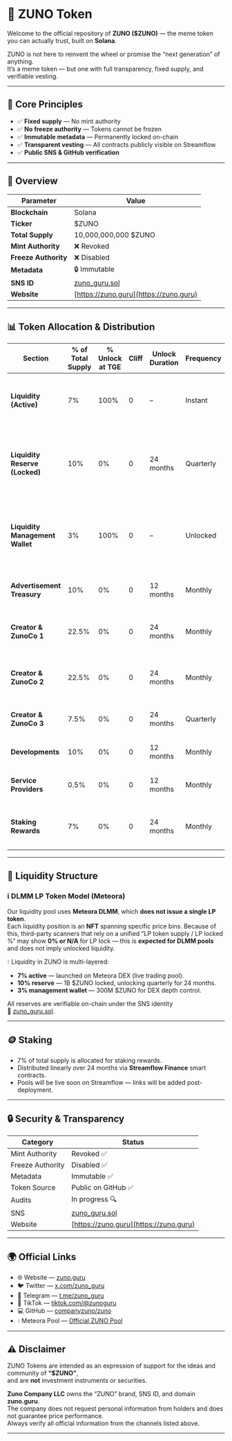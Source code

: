 # 🌌 ZUNO Token

Welcome to the official repository of **ZUNO ($ZUNO)** — the meme token you can actually trust, built on **Solana**.  

ZUNO is not here to reinvent the wheel or promise the “next generation” of anything.  
It’s a meme token — but one with full transparency, fixed supply, and verifiable vesting.

---

## 🧠 Core Principles

- ✅ **Fixed supply** — No mint authority  
- ✅ **No freeze authority** — Tokens cannot be frozen  
- ✅ **Immutable metadata** — Permanently locked on-chain  
- ✅ **Transparent vesting** — All contracts publicly visible on Streamflow  
- ✅ **Public SNS & GitHub verification**

---

## 📜 Overview

| Parameter | Value |
|------------|--------|
| **Blockchain** | Solana |
| **Ticker** | $ZUNO |
| **Total Supply** | 10,000,000,000 $ZUNO |
| **Mint Authority** | ❌ Revoked |
| **Freeze Authority** | ❌ Disabled |
| **Metadata** | 🔒 Immutable |
| **SNS ID** | [zuno_guru.sol](https://www.sns.id/domain/zuno_guru) |
| **Website** | [https://zuno.guru](https://zuno.guru) |

---

## 📊 Token Allocation & Distribution

| Section | % of Total Supply | % Unlock at TGE | Cliff | Unlock Duration | Frequency | Notes | SNS | Vesting Contract |
|----------|------------------|----------------|--------|------------------|------------|--------|------|------------------|
| **Liquidity (Active)** | 7% | 100% | 0 | – | Instant | Added at launch on Meteora DEX for initial liquidity depth. | [liquidity.zuno_guru.sol](https://solscan.io/account/HTvjzsfX3yU6BUodCjZ5vZkUrAxMDTrBs3CJaq43ashR) | — |
| **Liquidity Reserve (Locked)** | 10% | 0% | 0 | 24 months | Quarterly | 1B $ZUNO locked in reserve wallet, released quarterly to stabilize liquidity. | [reserve.zuno_guru.sol](https://solscan.io/account/EZdakQv1REa9MteMvNn1dhMrgsYGqwfs53NJrtpMC731) | [Streamflow Contract](https://app.streamflow.finance/contract/solana/mainnet/4D87Yj1dXHoxXXxLPDfuXMngypCuYBNipD8AEt8TWLrV) |
| **Liquidity Management Wallet** | 3% | 100% | 0 | – | Unlocked | 300M $ZUNO for active liquidity balancing and market depth optimization. | [reserve_mgmt.zuno_guru.sol](https://solscan.io/account/EXAMPLE_MGMT) | — |
| **Advertisement Treasury** | 10% | 0% | 0 | 12 months | Monthly | Linear unlock for marketing and campaigns. | [adv_reasury.zuno_guru.sol](https://solscan.io/account/8X9qqThz75JwXKjZ7qnQ75PAtgZVAvLPj8PgMcHHkuaJ) | [Streamflow Contract](https://app.streamflow.finance/contract/solana/mainnet/6yghMEMixLCWS84CBbxVLStd24BPmtmj5p16hqXiT7BL) |
| **Creator & ZunoCo 1** | 22.5% | 0% | 0 | 24 months | Monthly | Linear monthly unlock for founders & ops. | [czc1.zuno_guru.sol](https://solscan.io/account/8tBqpnBMBjhNyuubmW5FZLYq8u2ohn2kTPVRjHM3nJ8c) | [Streamflow Contract](https://app.streamflow.finance/contract/solana/mainnet/F8i6JxUPR7Jyuvfhftmx9xG4ZMUTCZKqT8XU9qnQLWCV) |
| **Creator & ZunoCo 2** | 22.5% | 0% | 0 | 24 months | Monthly | Linear monthly unlock for strategic team. | [czc2.zuno_guru.sol](https://solscan.io/account/JCXxpkH8M2BXop9nUQ2rdhoHJQctk5wSHQTDk22AE64g) | [Streamflow Contract](https://app.streamflow.finance/contract/solana/mainnet/3uK1TjtgVseNFr7dfj6JzcZdoLH2zzuy3tSevN7s9NWx) |
| **Creator & ZunoCo 3** | 7.5% | 0% | 0 | 24 months | Quarterly | Unlock for project contributors & advisors. | [czc3.zuno_guru.sol](https://solscan.io/account/BixWz3vsKcCoyi45BmYz8yyoFgCJDepxUFX249m5tiFq) | [Streamflow Contract](https://app.streamflow.finance/contract/solana/mainnet/f3rSPQKCwWtH4uN5qa7pMUchfi1xsijabmCJHiEbpim) |
| **Developments** | 10% | 0% | 0 | 12 months | Monthly | Ecosystem & infrastructure development. | [dev4.zuno_guru.sol](https://solscan.io/account/6p346vqTDdFxncz2QN4cfh5MCZ93PZYz8oo1i9cQzvi3) | [Streamflow Contract](https://app.streamflow.finance/contract/solana/mainnet/zJ9JWUfwNVQ61QxrktYJsrx5dacP9Xv9AbWH667PKDR) |
| **Service Providers** | 0.5% | 0% | 0 | 12 months | Monthly | Payments to auditors, legal, and services. | [sp.zuno_guru.sol](https://solscan.io/account/7u4PWjGqKzYKjPurEeTgGe9XipBaVNKp8eSqHaHfjRxu) | [Streamflow Contract](https://app.streamflow.finance/contract/solana/mainnet/GRwD7ssWtrXqR4c6wd57Q7Z8C3USPRH6QHSmsQMMWHGZ) |
| **Staking Rewards** | 7% | 0% | 0 | 24 months | Monthly | Rewards for staking participants via Streamflow. | [staking_rewards.zuno_guru.sol](https://solscan.io/account/EXAMPLE_STAKE) | [Streamflow Contract](https://app.streamflow.finance/staking/solana/mainnet/DhsyDTQAhPZbUWAff92FZzUctGzWBrwzrqpvsC6ipb5c) |


[^dlmm]: LP model is **Meteora DLMM** (per-bin **NFT** positions). LP lock % on scanners may appear **N/A/0%** by design.
---

## 🏦 Liquidity Structure

### ℹ️ DLMM LP Token Model (Meteora)

Our liquidity pool uses **Meteora DLMM**, which **does not issue a single LP token**.  
Each liquidity position is an **NFT** spanning specific price bins. Because of this,
third-party scanners that rely on a unified “LP token supply / LP locked %” may show
**0% or N/A** for LP lock — this is **expected for DLMM pools** and does not imply
unlocked liquidity.

💧 Liquidity in ZUNO is multi-layered:  
- **7% active** — launched on Meteora DEX (live trading pool).  
- **10% reserve** — 1B $ZUNO locked, unlocking quarterly for 24 months.  
- **3% management wallet** — 300M $ZUNO for DEX depth control.  

All reserves are verifiable on-chain under the SNS identity  
🔗 [zuno_guru.sol](https://www.sns.id/domain/zuno_guru).

---

## 🪙 Staking

- 7% of total supply is allocated for staking rewards.  
- Distributed linearly over 24 months via **Streamflow Finance** smart contracts.  
- Pools will be live soon on Streamflow — links will be added post-deployment.

---

## 🔒 Security & Transparency

| Category | Status |
|-----------|--------|
| Mint Authority | Revoked ✅ |
| Freeze Authority | Disabled ✅ |
| Metadata | Immutable ✅ |
| Token Source | Public on GitHub ✅ |
| Audits | In progress 🔍 |
| SNS | [zuno_guru.sol](https://www.sns.id/domain/zuno_guru) |
| Website | [https://zuno.guru](https://zuno.guru) |

---

## 🌍 Official Links

- 🌐 Website — [zuno.guru](https://zuno.guru)  
- 🐦 Twitter — [x.com/zuno_guru](https://x.com/zuno_guru)  
- 💬 Telegram — [t.me/zuno_guru](https://t.me/zuno_guru)
- 🎵 TikTok — [tiktok.com/@zunoguru](https://www.tiktok.com/@zunoguru)
- 💻 GitHub — [companyzuno/zuno](https://github.com/companyzuno/zuno)  
- 💧 Meteora Pool — [Official ZUNO Pool](https://www.meteora.ag/dlmm/7jfWod7G5YTFuhtvtKeKgRWipoMhS2LpSMAS1fVyo6WM)

---

## ⚠️ Disclaimer

ZUNO Tokens are intended as an expression of support for the ideas and community of **“$ZUNO”**,  
and are **not** investment instruments or securities.  

**Zuno Company LLC** owns the “ZUNO” brand, SNS ID, and domain **zuno.guru**.  
The company does not request personal information from holders and does not guarantee price performance.  
Always verify all official information from the channels listed above.

---

